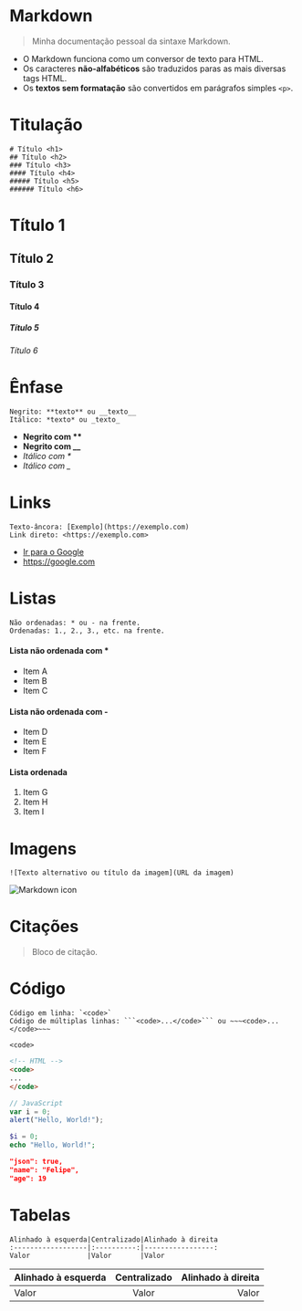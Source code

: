# Markdown
> Minha documentação pessoal da sintaxe Markdown.
- O Markdown funciona como um conversor de texto para HTML.
- Os caracteres **não-alfabéticos** são traduzidos paras as mais diversas tags HTML.
- Os **textos sem formatação** são convertidos em parágrafos simples ```<p>```.

# Titulação
```
# Título <h1>
## Título <h2>
### Título <h3>
#### Título <h4>
##### Título <h5>
###### Título <h6>
```
# Título 1
## Título 2
### Título 3
#### Título 4
##### Título 5
###### Título 6
# Ênfase
```
Negrito: **texto** ou __texto__
Itálico: *texto* ou _texto_
```
- **Negrito com \*\***
- __Negrito com \_\___
- *Itálico com \**
- _Itálico com \__
# Links
```
Texto-âncora: [Exemplo](https://exemplo.com)
Link direto: <https://exemplo.com>
```
- [Ir para o Google](https://google.com)
- <https://google.com>
# Listas
```
Não ordenadas: * ou - na frente.
Ordenadas: 1., 2., 3., etc. na frente.
```
#### Lista não ordenada com *
* Item A
* Item B
* Item C
#### Lista não ordenada com -
- Item D
- Item E
- Item F
#### Lista ordenada
1. Item G
2. Item H
3. Item I
# Imagens
```
![Texto alternativo ou título da imagem](URL da imagem)
```
![Markdown icon](https://static.thenounproject.com/png/3388541-200.png)
# Citações
> Bloco de citação.
# Código
```
Código em linha: `<code>`
Código de múltiplas linhas: ```<code>...</code>``` ou ~~~<code>...</code>~~~
```
`<code>`
```html
<!-- HTML -->
<code>
...
</code>
```
~~~javascript
// JavaScript
var i = 0;
alert("Hello, World!");
~~~
```php
$i = 0;
echo "Hello, World!";
```
~~~json
"json": true,
"name": "Felipe",
"age": 19
~~~
# Tabelas
```
Alinhado à esquerda|Centralizado|Alinhado à direita
:------------------|:----------:|-----------------:
Valor              |Valor       |Valor
```
Alinhado à esquerda|Centralizado|Alinhado à direita
:------------------|:----------:|-----------------:
Valor              |Valor       |Valor
